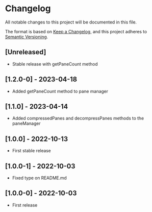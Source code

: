 # Changelog
All notable changes to this project will be documented in this file.

The format is based on [Keep a Changelog](https://keepachangelog.com/en/1.0.0/),
and this project adheres to [Semantic Versioning](https://semver.org/spec/v2.0.0.html).

## [Unreleased]
- Stable release with getPaneCount method

## [1.2.0-0] - 2023-04-18
- Added getPaneCount method to pane manager

## [1.1.0] - 2023-04-14
- Added compressedPanes and decompressPanes methods to the paneManager

## [1.0.0] - 2022-10-13
- First stable release 

## [1.0.0-1] - 2022-10-03
- Fixed type on README.md

## [1.0.0-0] - 2022-10-03
- First release

